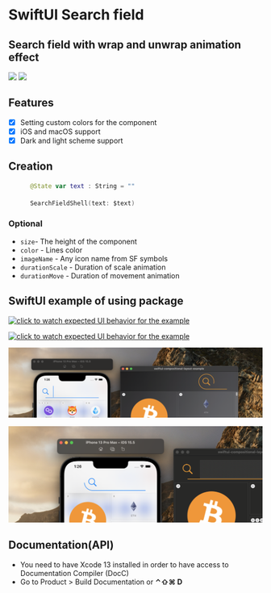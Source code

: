 # SwiftUI Search field
## Search field with wrap and unwrap animation effect

[![](https://img.shields.io/endpoint?url=https%3A%2F%2Fswiftpackageindex.com%2Fapi%2Fpackages%2FThe-Igor%2Fswiftui-search-field-shell-line%2Fbadge%3Ftype%3Dswift-versions)](https://swiftpackageindex.com/The-Igor/swiftui-search-field-shell-line)
[![](https://img.shields.io/endpoint?url=https%3A%2F%2Fswiftpackageindex.com%2Fapi%2Fpackages%2FThe-Igor%2Fswiftui-search-field-shell-line%2Fbadge%3Ftype%3Dplatforms)](https://swiftpackageindex.com/The-Igor/swiftui-search-field-shell-line)

## Features
- [x] Setting custom colors for the component
- [x] iOS and macOS support
- [x] Dark and light scheme support

## Creation
```swift
      @State var text : String = ""
      
      SearchFieldShell(text: $text)
```

### Optional
* `size`- The height of the component
* `color` - Lines color
* `imageName` - Any icon name from SF symbols
* `durationScale` - Duration of scale animation
* `durationMove` - Duration of movement animation


## SwiftUI example of using package

[![click to watch expected UI behavior for the example](https://github.com/The-Igor/swiftui-search-field-shell-line/blob/main/Sources/img/igor_shelopaev_image_08.gif)](https://youtu.be/7LWYCA7z8eM)

[![click to watch expected UI behavior for the example](https://github.com/The-Igor/swiftui-search-field-shell-line/blob/main/Sources/img/igor_shelopaev_image_01.png)](https://youtu.be/7LWYCA7z8eM)

[![click to watch expected UI behavior for the example](https://github.com/The-Igor/swiftui-search-field-shell-line/blob/main/Sources/img/igor_shelopaev_image_02.png)](https://youtu.be/7LWYCA7z8eM)

[![click to watch expected UI behavior for the example](https://github.com/The-Igor/swiftui-search-field-shell-line/blob/main/Sources/img/igor_shelopaev_image_03.png)](https://youtu.be/7LWYCA7z8eM)

## Documentation(API)
- You need to have Xcode 13 installed in order to have access to Documentation Compiler (DocC)
- Go to Product > Build Documentation or **⌃⇧⌘ D**
